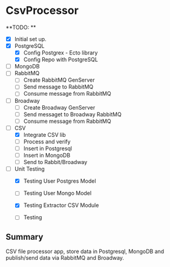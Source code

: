 # CsvProcessor

**TODO: **

 - [x] Initial set up.
 - [x] PostgreSQL
   - [x] Config Postgrex - Ecto library
   - [x] Config Repo with PostgreSQL
 - [ ] MongoDB
 - [ ] RabbitMQ
   - [ ] Create RabbitMQ GenServer
   - [ ] Send message to RabbitMQ
   - [ ] Consume message from RabbitMQ
 - [ ] Broadway
   - [ ] Create Broadway GenServer
   - [ ] Send messaget to Broadway RabbitMQ
   - [ ] Consume message from RabbitMQ
 - [ ] CSV
   - [x] Integrate CSV lib
   - [ ] Process and verify
   - [ ] Insert in Postgresql
   - [ ] Insert in MongoDB
   - [ ] Send to Rabbit/Broadway
 - [ ] Unit Testing
   - [X] Testing User Postgres Model
   - [ ] Testing User Mongo Model
   - [X] Testing Extractor CSV Module
   - [ ] Testing 


## Summary

CSV file processor app, store data in Postgresql, MongoDB and publish/send data via RabbitMQ and Broadway.
